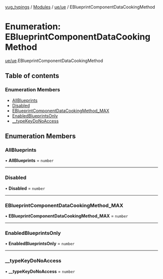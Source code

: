 [yug_typings](../README.md) / [Modules](../modules.md) / [ue/ue](../modules/ue_ue.md) / EBlueprintComponentDataCookingMethod

# Enumeration: EBlueprintComponentDataCookingMethod

[ue/ue](../modules/ue_ue.md).EBlueprintComponentDataCookingMethod

## Table of contents

### Enumeration Members

- [AllBlueprints](ue_ue.EBlueprintComponentDataCookingMethod.md#allblueprints)
- [Disabled](ue_ue.EBlueprintComponentDataCookingMethod.md#disabled)
- [EBlueprintComponentDataCookingMethod\_MAX](ue_ue.EBlueprintComponentDataCookingMethod.md#eblueprintcomponentdatacookingmethod_max)
- [EnabledBlueprintsOnly](ue_ue.EBlueprintComponentDataCookingMethod.md#enabledblueprintsonly)
- [\_\_typeKeyDoNoAccess](ue_ue.EBlueprintComponentDataCookingMethod.md#__typekeydonoaccess)

## Enumeration Members

### AllBlueprints

• **AllBlueprints** = `number`

___

### Disabled

• **Disabled** = `number`

___

### EBlueprintComponentDataCookingMethod\_MAX

• **EBlueprintComponentDataCookingMethod\_MAX** = `number`

___

### EnabledBlueprintsOnly

• **EnabledBlueprintsOnly** = `number`

___

### \_\_typeKeyDoNoAccess

• **\_\_typeKeyDoNoAccess** = `number`
